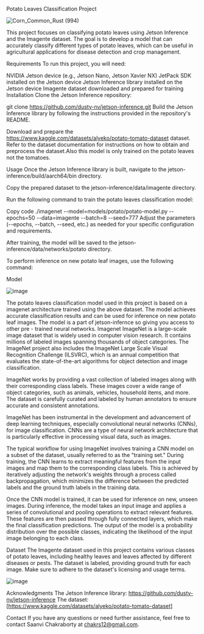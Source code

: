 Potato Leaves Classification Project

![Corn_Common_Rust (994)](https://github.com/saanvick1/Plant_disease_classifier/assets/95539800/15ed6071-0052-4486-bc1d-0ab71876031e)  


This project focuses on classifying potato leaves using Jetson Inference and the Imagente dataset. The goal is to develop a model that can accurately classify different types of potato leaves, which can be useful in agricultural applications for disease detection and crop management.


Requirements
To run this project, you will need:

NVIDIA Jetson device (e.g., Jetson Nano, Jetson Xavier NX)
JetPack SDK installed on the Jetson device
Jetson Inference library installed on the Jetson device
Imagente dataset downloaded and prepared for training
Installation
Clone the Jetson Inference repository:


git clone https://github.com/dusty-nv/jetson-inference.git
Build the Jetson Inference library by following the instructions provided in the repository's README.

Download and prepare the https://www.kaggle.com/datasets/alyeko/potato-tomato-dataset dataset. Refer to the dataset documentation for instructions on how to obtain and preprocess the dataset.Also this model is only trained on the potato leaves not the tomatoes. 

Usage
Once the Jetson Inference library is built, navigate to the jetson-inference/build/aarch64/bin directory.

Copy the prepared dataset to the jetson-inference/data/imagente directory.

Run the following command to train the potato leaves classification model:


Copy code
./imagenet --model=models/potato/potato-model.py --epochs=50 --data=imagente --batch=8 --seed=777
Adjust the parameters (--epochs, --batch, --seed, etc.) as needed for your specific configuration and requirements.

After training, the model will be saved to the jetson-inference/data/networks/potato directory.

To perform inference on new potato leaf images, use the following command:

Model



![image](https://github.com/saanvick1/Plant_disease_classifier/assets/95539800/cb3b9e43-06a1-40cb-8bd4-65ce35ea414e)





The potato leaves classification model used in this project is based on a imagenet architecture trained using the above dataset. The model achieves accurate classification results and can be used for inference on new potato leaf images. The model is a part of jetson-infernce so giving you access to other pre - trained neural networks. 
Imagenet 
ImageNet is a large-scale image dataset that is widely used in computer vision research. It contains millions of labeled images spanning thousands of object categories. The ImageNet project also includes the ImageNet Large Scale Visual Recognition Challenge (ILSVRC), which is an annual competition that evaluates the state-of-the-art algorithms for object detection and image classification.

ImageNet works by providing a vast collection of labeled images along with their corresponding class labels. These images cover a wide range of object categories, such as animals, vehicles, household items, and more. The dataset is carefully curated and labeled by human annotators to ensure accurate and consistent annotations.

ImageNet has been instrumental in the development and advancement of deep learning techniques, especially convolutional neural networks (CNNs), for image classification. CNNs are a type of neural network architecture that is particularly effective in processing visual data, such as images.

The typical workflow for using ImageNet involves training a CNN model on a subset of the dataset, usually referred to as the "training set." During training, the CNN learns to extract meaningful features from the input images and map them to the corresponding class labels. This is achieved by iteratively adjusting the network's weights through a process called backpropagation, which minimizes the difference between the predicted labels and the ground truth labels in the training data.

Once the CNN model is trained, it can be used for inference on new, unseen images. During inference, the model takes an input image and applies a series of convolutional and pooling operations to extract relevant features. These features are then passed through fully connected layers, which make the final classification predictions. The output of the model is a probability distribution over the possible classes, indicating the likelihood of the input image belonging to each class.

Dataset
The Imagente dataset used in this project contains various classes of potato leaves, including healthy leaves and leaves affected by different diseases or pests. The dataset is labeled, providing ground truth for each image. Make sure to adhere to the dataset's licensing and usage terms.

![image](https://github.com/saanvick1/Plant_disease_classifier/assets/95539800/144e9194-55bd-4e91-978e-f3e2419da991)


Acknowledgments
The Jetson Inference library: https://github.com/dusty-nv/jetson-inference
The  dataset: [https://www.kaggle.com/datasets/alyeko/potato-tomato-dataset]


Contact
If you have any questions or need further assistance, feel free to contact Saanvi Chakraborty at chakrs12@gmail.com.


